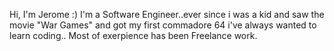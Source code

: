 Hi, I'm Jerome :) 
I'm a Software Engineer..ever since i was a kid and saw the movie "War Games" 
and got my first commadore 64 i've always wanted to learn coding..
	Most of exerpience has been Freelance work.
	
